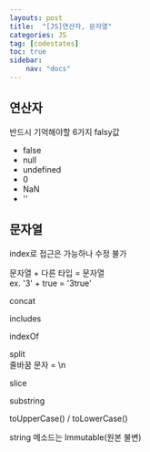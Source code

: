 ```yaml
---
layouts: post
title:  "[JS]연산자, 문자열"
categories: JS
tag: [codestates]
toc: true
sidebar:
    nav: "docs"
---
```


## 연산자

반드시 기억해야할 6가지 falsy값

<ul>
<li>false</li>
<li>null</li>
<li>undefined</li>
<li>0</li>
<li>NaN</li>
<li>''</li>
</ul>

## 문자열

index로 접근은 가능하나 수정 불가

문자열 + 다른 타입 = 문자열<br/>
ex. '3' + true = '3true'

concat

includes

indexOf

split<br/>
줄바꿈 문자 = \n

slice

substring

toUpperCase() / toLowerCase()

string 메소드는 Immutable(원본 불변)
